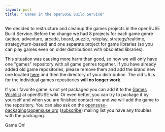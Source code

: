 ```yaml
---
layout: post
title: " Games in the openSUSE Build Service"
---
```


We decided to restructure and cleanup the games projects in the openSUSE Build Service. Before the change we had 8 projects for each game genre (action, adventure, arcade, board, puzzle, roleplay, strategy/realtime, strategy/turn-based) and one separate project for game libraries (so you can play games even on older distributions with obsoleted libraries).

This situation was causing more harm than good, so now we will only have one "games" repository with all game genres together. If you have already added old game repositories, please remove them and add the brand new one located [here](http://download.opensuse.org/repositories/games/) and then the directory of your distribution. The old URLs for the individual games repositories **will no longer work**.

If your favorite game is not yet packaged you can add it to the [Games Wishlist](http://en.opensuse.org/Wishlist_Games) at openSUSE wiki. Or even better, you can try to package it by yourself and when you are finished contact me and we will add the game to the repository. You can also ask on the [opensuse-packaging@opensuse.org](http://lists.opensuse.org/opensuse-packaging) ([subscribe](mailto:opensuse-packaging+subscribe@opensuse.org)) mailing list you have any troubles with the packaging.

Game On!
